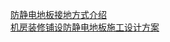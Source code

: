   
[防静电地板接地方式介绍](http://www.dianyue.me/archives/537/4sw645b3odvy2vct/)  
[机房装修铺设防静电地板施工设计方案](http://www.dianyue.me/archives/529/zl2g7brvwmsspwzd/)